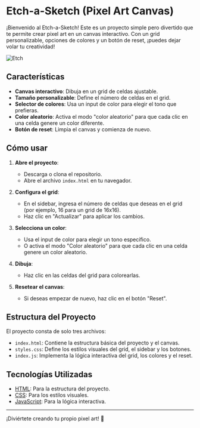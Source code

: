# Etch-a-Sketch (Pixel Art Canvas)

¡Bienvenido al Etch-a-Sketch! Este es un proyecto simple pero divertido que te permite crear pixel art en un canvas interactivo. Con un grid personalizable, opciones de colores y un botón de reset, ¡puedes dejar volar tu creatividad!

![Etch](https://github.com/user-attachments/assets/8b349416-0d73-4514-b27f-ceaaed042079)

## Características

- **Canvas interactivo**: Dibuja en un grid de celdas ajustable.
- **Tamaño personalizable**: Define el número de celdas en el grid.
- **Selector de colores**: Usa un input de color para elegir el tono que prefieras.
- **Color aleatorio**: Activa el modo "color aleatorio" para que cada clic en una celda genere un color diferente.
- **Botón de reset**: Limpia el canvas y comienza de nuevo.

## Cómo usar

1. **Abre el proyecto**:
   - Descarga o clona el repositorio.
   - Abre el archivo `index.html` en tu navegador.

2. **Configura el grid**:
   - En el sidebar, ingresa el número de celdas que deseas en el grid (por ejemplo, 16 para un grid de 16x16).
   - Haz clic en "Actualizar" para aplicar los cambios.

3. **Selecciona un color**:
   - Usa el input de color para elegir un tono específico.
   - O activa el modo "Color aleatorio" para que cada clic en una celda genere un color aleatorio.

4. **Dibuja**:
   - Haz clic en las celdas del grid para colorearlas.

5. **Resetear el canvas**:
   - Si deseas empezar de nuevo, haz clic en el botón "Reset".

## Estructura del Proyecto

El proyecto consta de solo tres archivos:

- `index.html`: Contiene la estructura básica del proyecto y el canvas.
- `styles.css`: Define los estilos visuales del grid, el sidebar y los botones.
- `index.js`: Implementa la lógica interactiva del grid, los colores y el reset.

## Tecnologías Utilizadas

- [HTML](https://developer.mozilla.org/es/docs/Web/HTML): Para la estructura del proyecto.
- [CSS](https://developer.mozilla.org/es/docs/Web/CSS): Para los estilos visuales.
- [JavaScript](https://developer.mozilla.org/es/docs/Web/JavaScript): Para la lógica interactiva.

---

¡Diviértete creando tu propio pixel art! 🎨
